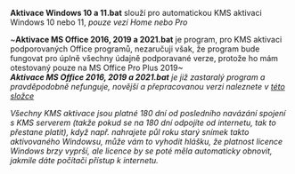 **Aktivace Windows 10 a 11.bat** slouží pro automatickou KMS aktivaci Windows 10 nebo 11, *pouze vezí Home nebo Pro*

~**Aktivace MS Office 2016, 2019 a 2021.bat** je program, pro KMS aktivaci podporovaných Office programů, nezaručuji však, že program bude fungovat pro úplně všechny údajně podporavané verze, protože ho mám otestovaný pouze na MS Office Pro Plus 2019~<br>
***Aktivace MS Office 2016, 2019 a 2021.bat** je již zastaralý program a pravděpodobně nefunguje, novější a přepracovanou verzi naleznete v [této složce](https://github.com/Grizlikk/GrizlikYT/tree/noice/Videa/D%C3%ADky%20za%205000%20odb%C4%9Bratel%C5%AF!%20%F0%9F%98%80 "www.github.com - Díky za 5000 odběratelů! 😀")*<br>

*Všechny KMS aktivace jsou platné 180 dní od posledního navázání spojení s KMS serverem (takže pokud se na 180 dní odpojíte od internetu, tak to přestane platit), když např. nahrajete půl roku starý snímek takto aktivovaného Windowsu, může vám to vyhodit hlášku, že platnost licence Windows brzy vyprší, ale licence by se poté měla automaticky obnovit, jakmile dáte počítači přístup k internetu.*
